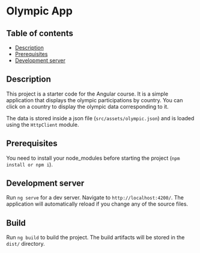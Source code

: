 # Olympic App


## Table of contents

- [Description](#description)
- [Prerequisites](#prerequisites)
- [Development server](#development-server)

## Description

This project is a starter code for the Angular course. It is a simple application that displays the olympic participations by country. 
You can click on a country to display the olympic data corresponding to it.

The data is stored inside a json file (`src/assets/olympic.json`) and is loaded using the `HttpClient` module.

## Prerequisites

You need to install your node_modules before starting the project (`npm install or npm i`).

## Development server

Run `ng serve` for a dev server. Navigate to `http://localhost:4200/`. The application will automatically reload if you change any of the source files.

## Build

Run `ng build` to build the project. The build artifacts will be stored in the `dist/` directory.
